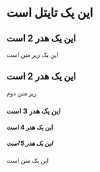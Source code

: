 # این یک تایتل  است 
## این یک هدر 2 است 
این یک زیر متن است
## این یک هدر 2 است 
زیر متن دوم
### این یک هدر 3 است 
#### این یک هدر 4 است 
##### این یک هدر 5 است 
این یک متن است 

